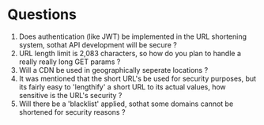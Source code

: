 # Questions

1. Does authentication (like JWT) be implemented in the URL shortening system, sothat API development will be secure ?
2. URL length limit is 2,083 characters, so how do you plan to handle a really really long GET params ?
3. Will a CDN be used in geographically seperate locations ?
4. It was mentioned that the short URL's be used for security purposes, but its fairly easy to 'lengthify' a short URL to its actual values, how sensitive is the URL's security ?
5. Will there be a 'blacklist' applied, sothat some domains cannot be shortened for security reasons ?